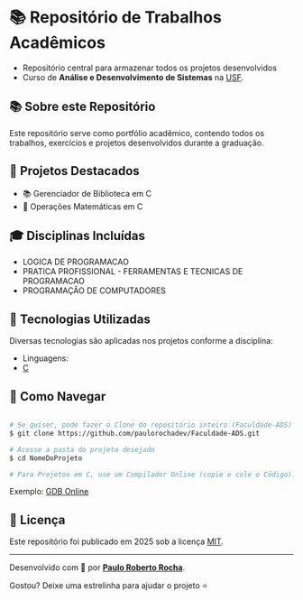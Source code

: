 # 📚 Repositório de Trabalhos Acadêmicos

- Repositório central para armazenar todos os projetos desenvolvidos
- Curso de **Análise e Desenvolvimento de Sistemas** na [USF][usf_site].
<!-- - Organizado por disciplinas e tipos de projetos -->

## :books: Sobre este Repositório

Este repositório serve como portfólio acadêmico, contendo todos os trabalhos, exercícios e projetos desenvolvidos durante a graduação.
<!-- Os projetos estão organizados em pastas por disciplina ou tipo de atividade. -->

<!-- ## :file_folder: Estrutura do Repositório -->

## :pushpin: Projetos Destacados

- 📚 Gerenciador de Biblioteca em C
- 🧮 Operações Matemáticas em C

## :mortar_board: Disciplinas Incluídas

- LOGICA DE PROGRAMACAO
- PRATICA PROFISSIONAL - FERRAMENTAS E TECNICAS DE PROGRAMACAO
- PROGRAMAÇÃO DE COMPUTADORES

## :rocket: Tecnologias Utilizadas

Diversas tecnologias são aplicadas nos projetos conforme a disciplina:

- Linguagens:
- [C][c]

## :open_file_folder: Como Navegar

```bash

# Se quiser, pode fazer o Clone do repositório inteiro (Faculdade-ADS)
$ git clone https://github.com/paulorochadev/Faculdade-ADS.git

# Acesse a pasta do projeto desejado
$ cd NomeDoProjeto

# Para Projetos em C, use um Compilador Online (copie e cole o Código):

```
Exemplo: [GDB Online][gdb_online_site]

## :scroll: Licença

Este repositório foi publicado em 2025 sob a licença [MIT](./LICENSE).

-------------

Desenvolvido com :green_heart: por [**Paulo Roberto Rocha**][linkdin_eu].

Gostou? Deixe uma estrelinha para ajudar o projeto :star:

[c]: https://www.c-language.org/
[gdb_online_site]: https://www.onlinegdb.com/
[usf_site]: https://www.usf.edu.br/
[linkdin_eu]: https://www.linkedin.com/in/paulo-rocha-b8556980/